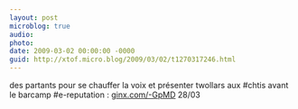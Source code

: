 ```yaml
---
layout: post
microblog: true
audio: 
photo: 
date: 2009-03-02 00:00:00 -0000
guid: http://xtof.micro.blog/2009/03/02/t1270317246.html
---
```

des partants pour se chauffer la voix et présenter twollars aux #chtis avant le barcamp #e-reputation : [ginx.com/-GpMD](http://ginx.com/-GpMD) 28/03
